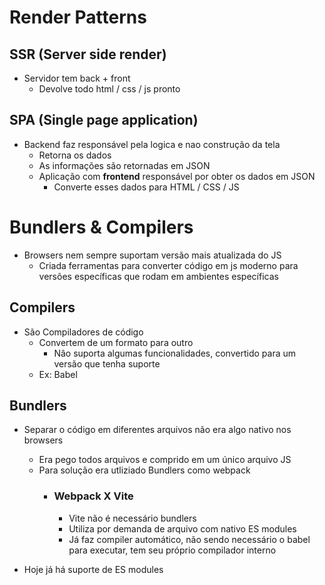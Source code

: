 # Render Patterns
## SSR (Server side render)
- Servidor tem back + front
    - Devolve todo html / css / js pronto

## SPA (Single page application)
- Backend faz responsável pela logica e nao construção da tela
    - Retorna os dados
    - As informações são retornadas em JSON
    - Aplicação com **frontend** responsável por obter os dados em JSON 
        - Converte esses dados para HTML / CSS / JS

# Bundlers & Compilers
- Browsers nem sempre suportam versão mais atualizada do JS
    - Criada ferramentas para converter código em js moderno para versões específicas que rodam em ambientes específicas

## Compilers
- São Compiladores de código
    - Convertem de um formato para outro
        - Nâo suporta algumas funcionalidades, convertido para um versão que tenha suporte
    - Ex: Babel

## Bundlers
- Separar o código em diferentes arquivos não era algo nativo nos browsers
    - Era pego todos arquivos e comprido em um único arquivo JS
    - Para solução era utliziado Bundlers como webpack
        - ### Webpack X Vite
            - Vite não é necessário bundlers
            - Utiliza por demanda de arquivo com nativo ES modules
            - Já faz compiler automático, não sendo necessário o babel para executar, tem seu próprio compilador interno

- Hoje já há suporte de ES modules